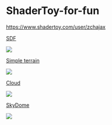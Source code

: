 # ShaderToy-for-fun

<https://www.shadertoy.com/user/zchajax>

[SDF](https://www.shadertoy.com/view/WdlyWX)

![](https://github.com/zchajax/ShaderToy-for-fun/blob/master/Screenshots/sdf.gif)

[Simple terrain](https://www.shadertoy.com/view/3dXcW2)

![](https://github.com/zchajax/ShaderToy-for-fun/blob/master/Screenshots/simple_terrain.gif)

[Cloud](https://www.shadertoy.com/view/3sfyDs)

![](https://github.com/zchajax/ShaderToy-for-fun/blob/master/Screenshots/cloud.gif)

[SkyDome](https://www.shadertoy.com/view/wslyWs)

![](https://github.com/zchajax/ShaderToy-for-fun/blob/master/Screenshots/skydome.gif)

